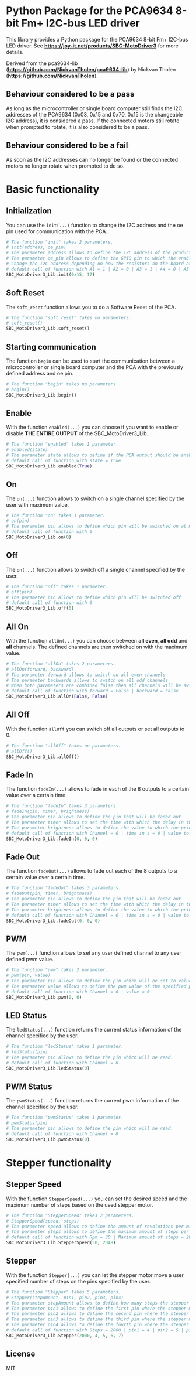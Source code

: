 # Python Package for the PCA9634 8-bit Fm+ I2C-bus LED driver 

This library provides a Python package for the PCA9634 8-bit Fm+ I2C-bus LED driver.
See **https://joy-it.net/products/SBC-MotoDriver3** for more details.

Derived from the pca9634-lib (**https://github.com/NickvanTholen/pca9634-lib**) by Nickvan Tholen (**https://github.com/NickvanTholen**).

## Behaviour considered to be a pass
As long as the microcontroller or single board computer still finds the I2C addresses of the PCA9634 (0x03, 0x15 and 0x70, 0x15 is the changeable I2C address), it is considered a pass. If the connected motors still rotate when prompted to rotate, it is also considered to be a pass.

## Behaviour considered to be a fail
As soon as the I2C addresses can no longer be found or the connected motors no longer rotate when prompted to do so.

# Basic functionality

## Initialization
You can use the `init(...)` function to change the I2C address and the oe pin used for communication with the PCA.
```python
# The function "init" takes 2 parameters.
# init(address, oe_pin)
# The parameter address allows to define the I2C address of the product
# The parameter oe_pin allows to define the GPIO pin to which the enable pin of the PCA is connected
# Change the I2C address depending on how the resistors on the board are set.
# default call of function with A1 = 1 | A2 = 0 | A3 = 1 | A4 = 0 | A5 = 1 | A6 = 0 | A7 = 0, resulting in I2C address 0x15 | oe pin = GPIO 17
SBC_MotoDriver3_Lib.init(0x15, 17)
```

## Soft Reset
The `soft_reset` function allows you to do a Software Reset of the PCA.
```python
# The function "soft_reset" takes no parameters.
# soft_reset()
SBC_MotoDriver3_Lib.soft_reset()
```

## Starting communication
The function `begin` can be used to start the communication between a microcontroller or single board computer and the PCA with the previously defined address and oe pin.
```python
# The function "begin" takes no parameters.
# begin()
SBC_MotoDriver3_Lib.begin()
```

## Enable
With the function `enabled(...)` you can choose if you want to enable or disable **THE ENTIRE OUTPUT** of the SBC_MotoDriver3_Lib.
```python
# The function "enabled" takes 1 parameter.
# enabled(state)
# The parameter state allows to define if the PCA output should be anabled or not
# default call of function with state = True
SBC_MotoDriver3_Lib.enabled(True)
```

## On
The `on(...)` function allows to switch on a single channel specified by the user with maximum value.
```python
# The function "on" takes 1 parameter.
# on(pin)
# The parameter pin allows to define which pin will be switched on at max value
# default call of function with 0
SBC_MotoDriver3_Lib.on(0)
```

## Off
The `on(...)` function allows to switch off a single channel specified by the user.
```python
# The function "off" takes 1 parameter.
# off(pin)
# The parameter pin allows to define which pin will be switched off
# default call of function with 0
SBC_MotoDriver3_Lib.off(0)
```

## All On
With the function `allOn(...)` you can choose between **all even**, **all odd** and **all** channels. The defined channels are then switched on with the maximum value.
```python
# The function "allOn" takes 2 parameters.
# allOn(forward, backward)
# The parameter forward allows to switch on all even channels
# The parameter backwards allows to switch on all odd channels
# When both parameters are combined false then all channels will be switched on
# default call of function with forward = False | backward = False
SBC_MotoDriver3_Lib.allOn(False, False)
```

## All Off
With the function `allOff` you can switch off all outputs or set all outputs to 0.
```python
# The function "allOff" takes no parameters.
# allOff()
SBC_MotoDriver3_Lib.allOff()
```

## Fade In
The function `fadeIn(...)` allows to fade in each of the 8 outputs to a certain value over a certain time.
```python
# The function "fadeIn" takes 3 parameters.
# fadeIn(pin, timer, brightness)
# The parameter pin allows to define the pin that will be faded out
# The parameter timer allows to set the time with which the delay in the function will be calculated
# The parameter brightness allows to define the value to which the prior defined pin will be faded out to
# default call of function with Channel = 0 | time in s = 0 | value to fade to = 0
SBC_MotoDriver3_Lib.fadeIn(0, 0, 0)
```

## Fade Out
The function `fadeOut(...)` allows to fade out each of the 8 outputs to a certain value over a certain time.
```python
# The function "fadeOut" takes 3 parameters.
# fadeOut(pin, timer, brightness)
# The parameter pin allows to define the pin that will be faded out
# The parameter timer allows to set the time with which the delay in the function will be calculated
# The parameter brightness allows to define the value to which the prior defined pin will be faded out to
# default call of function with Channel = 0 | time in s = 0 | value to fade to = 0
SBC_MotoDriver3_Lib.fadeOut(0, 0, 0)
```

## PWM
The `pwm(...)` function allows to set any user defined channel to any user defined pwm value.
```python
# The function "pwm" takes 2 parameter.
# pwm(pin, value)
# The parameter pin allows to define the pin which will be set to value
# The parameter value allows to define the pwm value of the specified pin.
# default call of function with Channel = 0 | value = 0
SBC_MotoDriver3_Lib.pwm(0, 0)
```

## LED Status
The `ledStatus(...)` function returns the current status information of the channel specified by the user.
```python
# The function "ledStatus" takes 1 parameter.
# ledStatus(pin)
# The parameter pin allows to define the pin which will be read.
# default call of function with Channel = 0
SBC_MotoDriver3_Lib.ledStatus(0)
```

## PWM Status
The `pwmStatus(...)` function returns the current pwm information of the channel specified by the user.
```python
# The function "pwmStatus" takes 1 parameter.
# pwmStatus(pin)
# The parameter pin allows to define the pin which will be read.
# default call of function with Channel = 0
SBC_MotoDriver3_Lib.pwmStatus(0)
```


# Stepper functionality

## Stepper Speed
With the function `StepperSpeed(...)` you can set the desired speed and the maximum number of steps based on the used stepper motor.
```python
# The function "StepperSpeed" takes 2 parameters.
# StepperSpeed(speed, steps)
# The parameter speed allows to define the amount of revolutions per minute.
# The parameter steps allows to define the maximum amount of steps per 1 revolution of the stepper motor.
# default call of function with Rpm = 30 | Maximum amount of steps = 2048
SBC_MotoDriver3_Lib.StepperSpeed(30, 2048)
```

## Stepper
With the function `Stepper(...)` you can let the stepper motor move a user specified number of steps on the pins specified by the user.
```python
# The function "Stepper" takes 5 parameters.
# Stepper(stepAmount, pin1, pin2, pin3, pin4)
# The parameter stepAmount allows to define how many steps the stepper motor should make.
# The parameter pin1 allows to define the first pin where the stepper motor is connected to.
# The parameter pin2 allows to define the second pin where the stepper motor is connected to.
# The parameter pin3 allows to define the third pin where the stepper motor is connected to.
# The parameter pin4 allows to define the fourth pin where the stepper motor is connected to.
# default call of function with Steps = 2000 | pin1 = 4 | pin2 = 5 | pin3 = 6 | pin4 = 7
SBC_MotoDriver3_Lib.Stepper(2000, 4, 5, 6, 7)
```

## License

MIT
